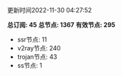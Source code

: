 更新时间2022-11-30 04:27:52

**总订阅: 45**
**总节点: 1367**
**有效节点: 295**
- ssr节点: 11
- v2ray节点: 240
- trojan节点: 43
- ss节点: 1
